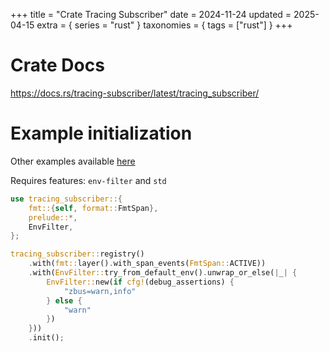 +++
title = "Crate Tracing Subscriber"
date = 2024-11-24
updated = 2025-04-15
extra = { series = "rust" }
taxonomies = { tags = ["rust"] }
+++

# Crate Docs

<https://docs.rs/tracing-subscriber/latest/tracing_subscriber/>

# Example initialization

Other examples available [here](https://docs.rs/tracing-subscriber/latest/tracing_subscriber/filter/struct.EnvFilter.html#examples)

Requires features: `env-filter` and `std`

```rust
use tracing_subscriber::{
    fmt::{self, format::FmtSpan},
    prelude::*,
    EnvFilter,
};

tracing_subscriber::registry()
    .with(fmt::layer().with_span_events(FmtSpan::ACTIVE))
    .with(EnvFilter::try_from_default_env().unwrap_or_else(|_| {
        EnvFilter::new(if cfg!(debug_assertions) {
            "zbus=warn,info"
        } else {
            "warn"
        })
    }))
    .init();
```
